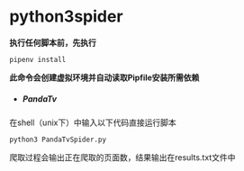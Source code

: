 # python3spider

**执行任何脚本前，先执行**

```
pipenv install
```

**此命令会创建虚拟环境并自动读取Pipfile安装所需依赖**



- ##### PandaTv

在shell（unix下）中输入以下代码直接运行脚本

```
python3 PandaTvSpider.py
```

爬取过程会输出正在爬取的页面数，结果输出在results.txt文件中
